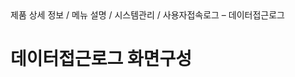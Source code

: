 <!--breadcrumb:제품 상세 정보 / 메뉴 설명 / 시스템관리 / 사용자접속로그 – 데이터접근로그--><span class="md-breadcrumb">제품 상세 정보 / 메뉴 설명 / 시스템관리 / 사용자접속로그 – 데이터접근로그</span>
# 데이터접근로그 화면구성

